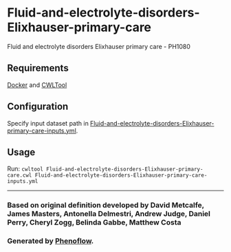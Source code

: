 # Fluid-and-electrolyte-disorders-Elixhauser-primary-care

Fluid and electrolyte disorders Elixhauser primary care - PH1080

## Requirements

[Docker](https://docs.docker.com/install/) and [CWLTool](https://github.com/common-workflow-language/cwltool#install)

## Configuration

Specify input dataset path in [Fluid-and-electrolyte-disorders-Elixhauser-primary-care-inputs.yml](Fluid-and-electrolyte-disorders-Elixhauser-primary-care-inputs.yml).

## Usage

Run: `cwltool Fluid-and-electrolyte-disorders-Elixhauser-primary-care.cwl Fluid-and-electrolyte-disorders-Elixhauser-primary-care-inputs.yml`

***

### Based on original definition developed by David Metcalfe, James Masters, Antonella Delmestri, Andrew Judge, Daniel Perry, Cheryl Zogg, Belinda Gabbe, Matthew Costa
### Generated by [Phenoflow](https://kclhi.org/phenoflow).
